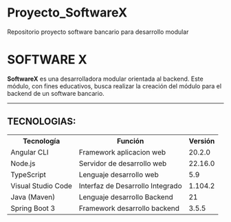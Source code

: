 # Proyecto_SoftwareX
Repositorio proyecto software bancario para desarrollo modular

<h1>
  SOFTWARE X
</h1> 
<p>
  <b>SoftwareX</b> es una desarrolladora modular orientada al backend. Este módulo, con fines educativos, busca realizar la creación del módulo para el backend de un software bancario.</p>
  
<hr>
<h2>
  TECNOLOGIAS:
</h2>
<table>
  <tr>
    <th>Tecnología</th>
    <th>Función</th>
    <th>Versión</th>
  </tr>
  <tr>
    <td>Angular CLI</td>
    <td>Framework aplicacion web</td>
    <td>20.2.0</td>
  </tr>
  <tr>
    <td>Node.js</td>
    <td>Servidor de desarrollo web</td>
    <td>22.16.0</td>
  </tr>
  <tr>
    <td>TypeScript</td>
    <td>Lenguaje desarrollo web</td>
    <td>5.9</td>  
  </tr>
  <tr>
    <td>Visual Studio Code</td>
    <td>Interfaz de Desarrollo Integrado</td>
    <td>1.104.2</td>
  </tr>
  <tr>
    <td>Java (Maven)</td>
    <td>Lenguaje desarrollo Backend</td>
    <td>21</td>
  </tr>
  <tr>
    <td>Spring Boot 3</td>
    <td>Framework desarrollo backend</td>
    <td>3.5.5</td>
  </tr>

</table>
